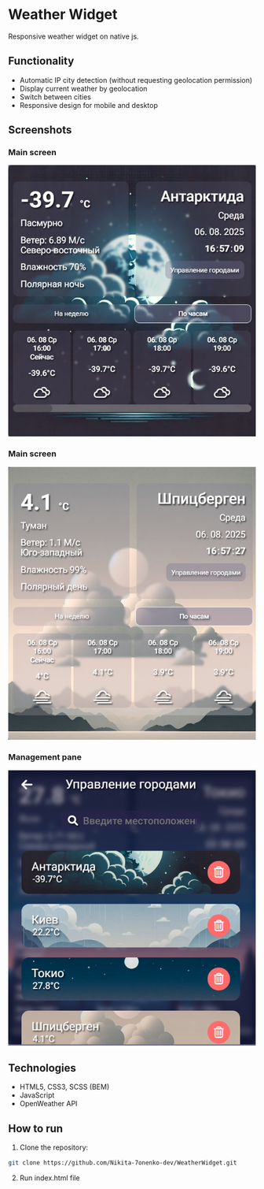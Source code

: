 # Weather Widget

Responsive weather widget on native js.

## Functionality
- Automatic IP city detection (without requesting geolocation permission)
- Display current weather by geolocation
- Switch between cities
- Responsive design for mobile and desktop

## Screenshots

### Main screen
![Screenshot 1](./screenshots/main-screen.png)

### Main screen
![Screenshot 2](./screenshots/main-screen2.png)

### Management pane
![Screenshot 2](./screenshots/management-pane.png)

## Technologies
- HTML5, CSS3, SCSS (BEM)
- JavaScript
- OpenWeather API

## How to run
1. Clone the repository:
```bash
git clone https://github.com/Nikita-7onenko-dev/WeatherWidget.git
```

2. Run index.html file
